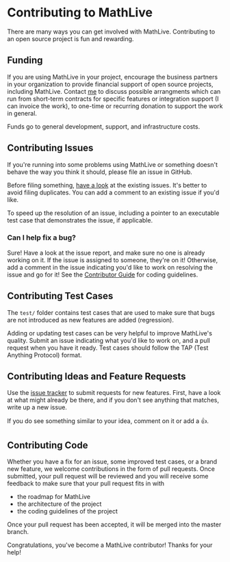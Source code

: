# Contributing to MathLive

There are many ways you can get involved with MathLive. Contributing to an open
source project is fun and rewarding.

## Funding

If you are using MathLive in your project, encourage the business partners in
your organization to provide financial support of open source projects,
including MathLive. Contact [me](arno@arno.org) to discuss possible arrangments
which can run from short-term contracts for specific features or integration
support (I can invoice the work), to one-time or recurring donation to support
the work in general.

Funds go to general development, support, and infrastructure costs.

## Contributing Issues

If you're running into some problems using MathLive or something doesn't behave
the way you think it should, please file an issue in GitHub.

Before filing something, [have a look](https://github.com/arnog/mathlive/issues)
at the existing issues. It's better to avoid filing duplicates. You can add a
comment to an existing issue if you'd like.

To speed up the resolution of an issue, including a pointer to an executable
test case that demonstrates the issue, if applicable.

### Can I help fix a bug?

Sure! Have a look at the issue report, and make sure no one is already working
on it. If the issue is assigned to someone, they're on it! Otherwise, add a
comment in the issue indicating you'd like to work on resolving the issue and go
for it! See the [Contributor Guide](documentation/CONTRIBUTOR_GUIDE.md) for
coding guidelines.

## Contributing Test Cases

The `test/` folder contains test cases that are used to make sure that bugs are
not introduced as new features are added (regression).

Adding or updating test cases can be very helpful to improve MathLive's quality.
Submit an issue indicating what you'd like to work on, and a pull request when
you have it ready. Test cases should follow the TAP (Test Anything Protocol)
format.

## Contributing Ideas and Feature Requests

Use the [issue tracker](https://github.com/arnog/mathlive/issues) to submit
requests for new features. First, have a look at what might already be there,
and if you don't see anything that matches, write up a new issue.

If you do see something similar to your idea, comment on it or add a 👍.

## Contributing Code

Whether you have a fix for an issue, some improved test cases, or a brand new
feature, we welcome contributions in the form of pull requests. Once submitted,
your pull request will be reviewed and you will receive some feedback to make
sure that your pull request fits in with

- the roadmap for MathLive
- the architecture of the project
- the coding guidelines of the project

Once your pull request has been accepted, it will be merged into the master
branch.

Congratulations, you've become a MathLive contributor! Thanks for your help!

